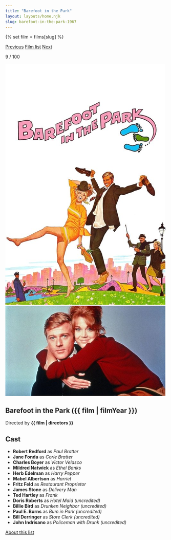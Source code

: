 ```yaml
---
title: "Barefoot in the Park"
layout: layouts/home.njk
slug: barefoot-in-the-park-1967
---
```


{% set film = films[slug] %}

<nav class="films">
  <a class="prev" href="../breathless-1960">Previous</a>
  <a href="../">Film list</a>
  <a class="next" href="../in-the-heat-of-the-night-1967">Next</a>
</nav>

<p>9 / 100</p>

<article class="film">
  <div class="backdrop-and-poster">
    <img class="poster" src="../films/posters/barefoot-in-the-park-1967.jpg" alt="">
    <img class="backdrop" src="../films/backdrops/barefoot-in-the-park-1967.jpg" alt="">
  </div>

  <h1>Barefoot in the Park ({{ film | filmYear }})</h1>

  

  <p class="director">
    Directed by <strong>{{ film | directors }}</strong>
  </p>


  <h2>
    Cast
  </h2>
  <ul>
            <li><strong>Robert Redford</strong> as <em>Paul Bratter</em></li>
        <li><strong>Jane Fonda</strong> as <em>Corie Bratter</em></li>
        <li><strong>Charles Boyer</strong> as <em>Victor Velasco</em></li>
        <li><strong>Mildred Natwick</strong> as <em>Ethel Banks</em></li>
        <li><strong>Herb Edelman</strong> as <em>Harry Pepper</em></li>
        <li><strong>Mabel Albertson</strong> as <em>Harriet</em></li>
        <li><strong>Fritz Feld</strong> as <em>Restaurant Proprietor</em></li>
        <li><strong>James Stone</strong> as <em>Delivery Man</em></li>
        <li><strong>Ted Hartley</strong> as <em>Frank</em></li>
        <li><strong>Doris Roberts</strong> as <em>Hotel Maid (uncredited)</em></li>
        <li><strong>Billie Bird</strong> as <em>Drunken Neighbor (uncredited)</em></li>
        <li><strong>Paul E. Burns</strong> as <em>Bum in Park (uncredited)</em></li>
        <li><strong>Bill Derringer</strong> as <em>Store Clerk (uncredited)</em></li>
        <li><strong>John Indrisano</strong> as <em>Policeman with Drunk (uncredited)</em></li>
  </ul>
</article>
<footer>
  <a href="../about">About this list</a>
</footer>
